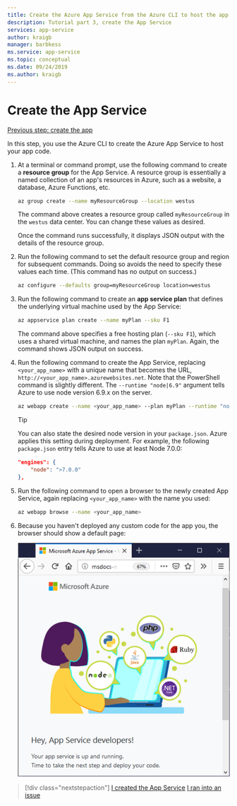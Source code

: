 ```yaml
---
title: Create the Azure App Service from the Azure CLI to host the app
description: Tutorial part 3, create the App Service
services: app-service
author: kraigb
manager: barbkess
ms.service: app-service
ms.topic: conceptual
ms.date: 09/24/2019
ms.author: kraigb
---
```


# Create the App Service

[Previous step: create the app](tutorial-vscode-azure-cli-node-02.md)

In this step, you use the Azure CLI to create the Azure App Service to host your app code.

1. At a terminal or command prompt, use the following command to create a **resource group** for the App Service. A resource group is essentially a named collection of an app's resources in Azure, such as a website, a database, Azure Functions, etc.

    ```bash
    az group create --name myResourceGroup --location westus
    ```

    The command above creates a resource group called `myResourceGroup` in the `westus` data center. You can change these values as desired.

    Once the command runs successfully, it displays JSON output with the details of the resource group.

1. Run the following command to set the default resource group and region for subsequent commands. Doing so avoids the need to specify these values each time. (This command has no output on success.)

    ```bash
    az configure --defaults group=myResourceGroup location=westus
    ```

1. Run the following command to create an **app service plan** that defines the underlying virtual machine used by the App Service:

    ```bash
    az appservice plan create --name myPlan --sku F1
    ```

    The command above specifies a free hosting plan (`--sku F1`), which uses a shared virtual machine, and names the plan `myPlan`. Again, the command shows JSON output on success.

1. Run the following command to create the App Service, replacing `<your_app_name>` with a unique name that becomes the URL, `http://<your_app_name>.azurewebsites.net`. Note that the PowerShell command is slightly different. The `--runtime "node|6.9"` argument tells Azure to use node version 6.9.x on the server.

    ```bash
    az webapp create --name <your_app_name> --plan myPlan --runtime "node|6.9"
    ```

    > [!TIP]
    > You can also state the desired node version in your `package.json`. Azure applies this setting during deployment. For example, the following `package.json` entry tells Azure to use at least Node 7.0.0:
    >
    > ``` json
    > "engines": {
    >     "node": ">7.0.0"
    > },
    > ```

1. Run the following command to open a browser to the newly created App Service, again replacing `<your_app_name>` with the name you used:

    ```bash
    az webapp browse --name <your_app_name>
    ```

1. Because you haven't deployed any custom code for the app you, the browser should show a default page:

    ![Default App Service page](media/azure-cli/azure-default-page.png)

> [!div class="nextstepaction"]
> [I created the App Service](tutorial-vscode-azure-cli-node-04.md) [I ran into an issue](https://www.research.net/r/PWZWZ52?tutorial=node-deployment&step=create-website)
